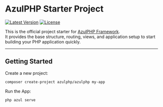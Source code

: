 # AzulPHP Starter Project

[![Latest Version](https://img.shields.io/packagist/v/azulphp/azulphp.svg)](https://packagist.org/packages/azulphp/azulphp)
[![License](https://img.shields.io/packagist/l/azulphp/azulphp.svg)](LICENSE)

This is the official project starter for [AzulPHP Framework](https://github.com/azulphp/framework).  
It provides the base structure, routing, views, and application setup to start building your PHP application quickly.

---

## Getting Started

Create a new project:

```bash
composer create-project azulphp/azulphp my-app
````

Run the App:

```bash
php azul serve
````
